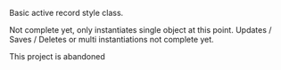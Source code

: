 Basic active record style class. 

Not complete yet, only instantiates single object at this point. Updates / Saves / Deletes or multi instantiations not complete yet. 

This project is abandoned
